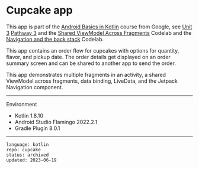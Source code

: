 # Cupcake app

This app is part of the [Android Basics in Kotlin] course from Google, see [Unit 3] [Pathway 3] and the [Shared ViewModel Across Fragments] Codelab and the [Navigation and the back stack] Codelab.

This app contains an order flow for cupcakes with options for quantity, flavor, and pickup date. The order details get displayed on an order summary screen and can be shared to another app to send the order.

This app demonstrates multiple fragments in an activity, a shared ViewModel across fragments,
data binding, LiveData, and the Jetpack Navigation component.

[Android Basics in Kotlin]: https://developer.android.com/courses/android-basics-kotlin/course
[Unit 3]: https://developer.android.com/courses/android-basics-kotlin/unit-3
[Pathway 3]: https://developer.android.com/courses/pathways/android-basics-kotlin-unit-3-pathway-3
[Shared ViewModel Across Fragments]: https://developer.android.com/codelabs/basic-android-kotlin-training-shared-viewmodel
[Navigation and the back stack]: https://developer.android.com/codelabs/basic-android-kotlin-training-navigation-backstack

---

Environment

- Kotlin 1.8.10
- Android Studio Flamingo 2022.2.1
- Gradle Plugin 8.0.1

---

```
language: kotlin
repo: cupcake
status: archived
updated: 2023-06-19
```